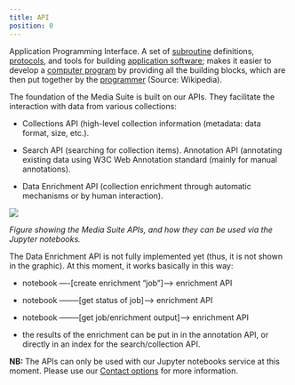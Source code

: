 ```yaml
---
title: API
position: 0
---
```


Application Programming Interface. A set of [subroutine](https://en.wikipedia.org/wiki/Subroutine) definitions, [protocols](https://en.wiktionary.org/wiki/Protocol), and tools for building [application software](https://en.wikipedia.org/wiki/Application_software); makes it easier to develop a [computer program](https://en.wikipedia.org/wiki/Computer_program) by providing all the building blocks, which are then put together by the [programmer](https://en.wikipedia.org/wiki/Programmer) (Source: Wikipedia).

The foundation of the Media Suite is built on our APIs. They facilitate the interaction with data from various collections:

* Collections API (high-level collection information (metadata: data format, size, etc.).

* Search API (searching for collection items).
  Annotation API (annotating existing data using W3C Web Annotation standard (mainly for manual annotations).

* Data Enrichment API (collection enrichment through automatic mechanisms or by human interaction).

![](https://mediasuite.clariah.nl/uploads/apis.jpg)

*Figure showing the Media Suite APIs, and how they can be used via the Jupyter notebooks.*

The Data Enrichment API is not fully implemented yet (thus, it is not shown in the graphic). At this moment, it works basically in this way:

* notebook —-\[create enrichment “job”\]—-> enrichment API

* notebook ——–\[get status of job\]—-> enrichment API

* notebook ——–\[get job/enrichment output\]—-> enrichment API

* the results of the enrichment can be put in in the annotation API, or directly in an index for the search/collection API.
  

**NB:** The APIs can only be used with our Jupyter notebooks service at this moment. Please use our [Contact options](https://mediasuite.clariah.nl/contact) for more information.